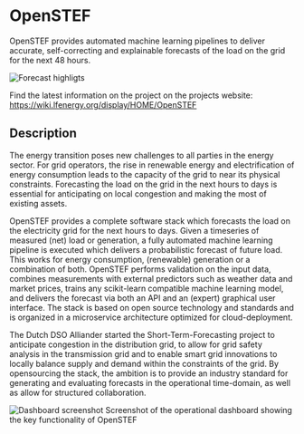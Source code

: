 # OpenSTEF 
OpenSTEF provides automated machine learning pipelines to deliver accurate, self-correcting and explainable forecasts of the load on the grid for the next 48 hours.

![Forecast highligts](https://wiki.lfenergy.org/download/attachments/22976598/image2019-11-20_11-7-5.png?version=1&modificationDate=1637227332811&api=v2)

Find the latest information on the project on the projects website:
https://wiki.lfenergy.org/display/HOME/OpenSTEF


## Description
The energy transition poses new challenges to all parties in the energy sector. For grid operators, the rise in renewable energy and electrification of energy consumption leads to the capacity of the grid to near its physical constraints. Forecasting the load on the grid in the next hours to days is essential for anticipating on local congestion and making the most of existing assets.  

OpenSTEF provides a complete software stack which forecasts the load on the electricity grid for the next hours to days. Given a timeseries of measured (net) load or generation, a fully automated machine learning pipeline is executed which delivers a probabilistic forecast of future load. This works for energy consumption, (renewable) generation or a combination of both. OpenSTEF performs validation on the input data, combines measurements with external predictors such as weather data and market prices, trains any scikit-learn compatible machine learning model, and delivers the forecast via both an API and an (expert) graphical user interface. The stack is based on open source technology and standards and is organized in a microservice architecture optimized for cloud-deployment.

The Dutch DSO Alliander started the Short-Term-Forecasting project to anticipate congestion in the distribution grid, to allow for grid safety analysis in the transmission grid and to enable smart grid innovations to locally balance supply and demand within the constraints of the grid. By opensourcing the stack, the ambition is to provide an industry standard for generating and evaluating forecasts in the operational time-domain, as well as allow for structured collaboration.

![Dashboard screenshot](https://user-images.githubusercontent.com/18208480/127109029-77e09c97-8d06-4158-8789-4c1d5ecede61.png)
Screenshot of the operational dashboard showing the key functionality of OpenSTEF
